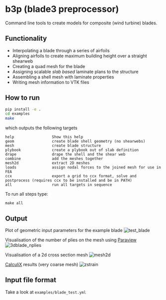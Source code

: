 # b3p (blade3 preprocessor)
Command line tools to create models for composite (wind turbine) blades. 

## Functionality
- Interpolating a blade through a series of airfoils
- Aligning airfoils to create maximum building height over a straight shearweb
- Creating a quad mesh for the blade
- Assigning scalable *slab based* laminate plans to the structure
- Assembling a shell mesh with laminate properties
- Writing mesh information to VTK files

## How to run
```sh
pip install -e . 
cd examples
make
```
which outputs the following targets
```
help                 Show this help
geom                 create blade shell geometry (no shearwebs)
mesh                 create blade structure 
plybook              create a plybook out of slab definition
drape                drape the shell and the shear web
combine              add the meshes together 
mesh2d               extract 2D meshes 
loads                assign nodal forces to the joined mesh for use in FEA
ccx                  export a grid to ccx format, solve and postprocess (requires ccx to be installed and be in PATH)
all                  run all targets in sequence
```
To run all steps type:
```
make all
``` 
## Output
Plot of geometric input parameters for the example blade
![test_blade](https://user-images.githubusercontent.com/8971152/148471383-7f652a84-447a-4db0-81e2-2e27b1785745.png)

Visualisation of the number of plies on the mesh using [Paraview](https://paraview.org)
![3dblade_nplies](https://user-images.githubusercontent.com/8971152/148471469-61fb3efb-1789-4667-97b4-11b9e36d2e73.png)

Visualisation of a 2d cross section mesh 
![mesh2d](https://user-images.githubusercontent.com/8971152/148645980-51c36e1a-89e1-469d-aeea-49bf5adf4070.png)

[CalculiX](http://www.dhondt.de/) results (very coarse mesh)
![zstrain](https://user-images.githubusercontent.com/8971152/150238604-82903de0-cebc-4835-840e-4fbae5e96419.png)


## Input file format
Take a look at ```examples/blade_test.yml```


